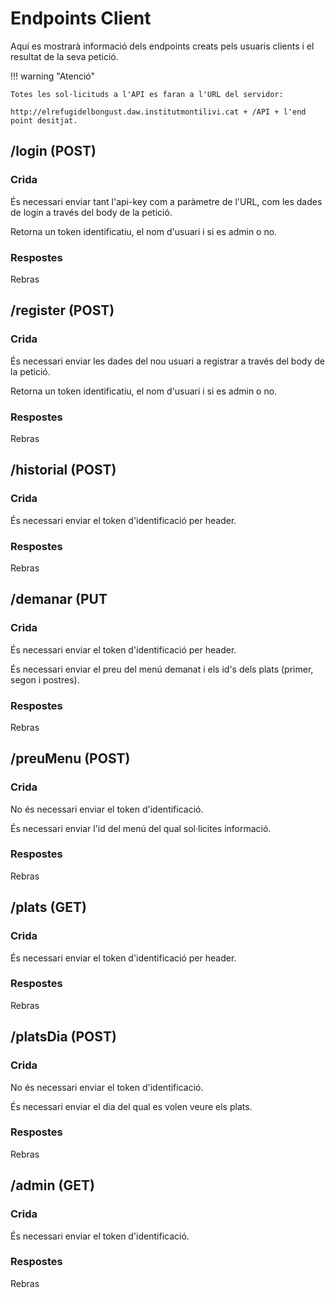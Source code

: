 # Endpoints Client

Aquí es mostrarà informació dels endpoints creats pels usuaris clients i el resultat de la seva petició.

!!! warning "Atenció"

    Totes les sol·licituds a l'API es faran a l'URL del servidor:
    
    http://elrefugidelbongust.daw.institutmontilivi.cat + /API + l'end point desitjat.



## /login (POST)

### Crida

És necessari enviar tant l'api-key com a paràmetre de l'URL, com les dades de login a través del body de la petició.

Retorna un token identificatiu, el nom d'usuari i si es admin o no.

### Respostes

Rebras

## /register (POST)

### Crida

És necessari enviar les dades del nou usuari a registrar a través del body de la petició.

Retorna un token identificatiu, el nom d'usuari i si es admin o no.

### Respostes

Rebras

## /historial (POST) 

### Crida

És necessari enviar el token d'identificació per header.

### Respostes

Rebras

## /demanar (PUT

### Crida

És necessari enviar el token d'identificació per header.

És necessari enviar el preu del menú demanat i els id's dels plats (primer, segon i postres).

### Respostes

Rebras

## /preuMenu (POST)

### Crida

No és necessari enviar el token d'identificació.

És necessari enviar l'id del menú del qual sol·licites informació.

### Respostes

Rebras

## /plats (GET)

### Crida

És necessari enviar el token d'identificació per header.

### Respostes

Rebras

## /platsDia (POST)

### Crida

No és necessari enviar el token d'identificació.

És necessari enviar el dia del qual es volen veure els plats.

### Respostes

Rebras

## /admin (GET)

### Crida

És necessari enviar el token d'identificació.

### Respostes

Rebras